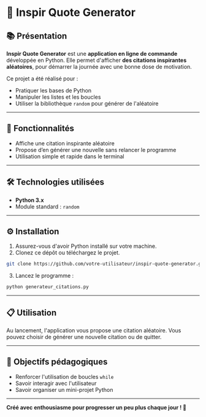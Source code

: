 # 📜 Inspir Quote Generator

## 📚 Présentation

**Inspir Quote Generator** est une **application en ligne de commande** développée en Python.
Elle permet d'afficher **des citations inspirantes aléatoires**, pour démarrer la journée avec une bonne dose de motivation.

Ce projet a été réalisé pour :
- Pratiquer les bases de Python
- Manipuler les listes et les boucles
- Utiliser la bibliothèque `random` pour générer de l'aléatoire

---

## 🚀 Fonctionnalités

- Affiche une citation inspirante aléatoire
- Propose d’en générer une nouvelle sans relancer le programme
- Utilisation simple et rapide dans le terminal

---

## 🛠️ Technologies utilisées

- **Python 3.x**
- Module standard : `random`

---

## ⚙️ Installation

1. Assurez-vous d'avoir Python installé sur votre machine.
2. Clonez ce dépôt ou téléchargez le projet.

```bash
git clone https://github.com/votre-utilisateur/inspir-quote-generator.git
```

3. Lancez le programme :

```bash
python generateur_citations.py
```

---

## 📋 Utilisation

Au lancement, l'application vous propose une citation aléatoire.
Vous pouvez choisir de générer une nouvelle citation ou de quitter.

---

## 🎯 Objectifs pédagogiques

- Renforcer l'utilisation de boucles `while`
- Savoir interagir avec l'utilisateur
- Savoir organiser un mini-projet Python

---

**Créé avec enthousiasme pour progresser un peu plus chaque jour ! 🚀**
